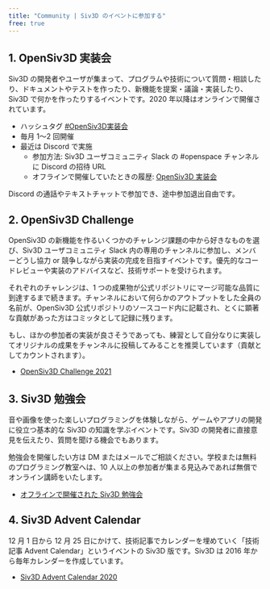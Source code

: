```yaml
---
title: "Community | Siv3D のイベントに参加する"
free: true
---
```


## 1. OpenSiv3D 実装会
Siv3D の開発者やユーザが集まって、プログラムや技術について質問・相談したり、ドキュメントやテストを作ったり、新機能を提案・議論・実装したり、Siv3D で何かを作ったりするイベントです。2020 年以降はオンラインで開催されています。

- ハッシュタグ [#OpenSiv3D実装会](https://twitter.com/search?q=%23OpenSiv3D%E5%AE%9F%E8%A3%85%E4%BC%9A&src=typed_query&f=live)
- 毎月 1～2 回開催
- 最近は Discord で実施
  - 参加方法: Siv3D ユーザコミュニティ Slack の #openspace チャンネルに Discord の招待 URL
  - オフラインで開催していたときの履歴: [OpenSiv3D 実装会](https://siv3d.github.io/ja-jp/community/dev-day/)

Discord の通話やテキストチャットで参加でき、途中参加退出自由です。


## 2. OpenSiv3D Challenge
OpenSiv3D の新機能を作るいくつかのチャレンジ課題の中から好きなものを選び、Siv3D ユーザコミュニティ Slack 内の専用のチャンネルに参加し、メンバーどうし協力 or 競争しながら実装の完成を目指すイベントです。優先的なコードレビューや実装のアドバイスなど、技術サポートを受けられます。

それぞれのチャレンジは、1 つの成果物が公式リポジトリにマージ可能な品質に到達するまで続きます。チャンネルにおいて何らかのアウトプットをした全員の名前が、OpenSiv3D 公式リポジトリのソースコード内に記載され、とくに顕著な貢献があった方はコミッタとして記録に残ります。

もし、ほかの参加者の実装が良さそうであっても、練習として自分なりに実装してオリジナルの成果をチャンネルに投稿してみることを推奨しています（貢献としてカウントされます）。

- [OpenSiv3D Challenge 2021](https://zenn.dev/reputeless/scraps/79865055750784)


## 3. Siv3D 勉強会
音や画像を使った楽しいプログラミングを体験しながら、ゲームやアプリの開発に役立つ基本的な Siv3D の知識を学ぶイベントです。Siv3D の開発者に直接意見を伝えたり、質問を聞ける機会でもあります。

勉強会を開催したい方は DM またはメールでご相談ください。学校または無料のプログラミング教室へは、10 人以上の参加者が集まる見込みであれば無償でオンライン講師をいたします。

- [オフラインで開催された Siv3D 勉強会](https://siv3d.github.io/ja-jp/community/study-meeting/)


## 4. Siv3D Advent Calendar
12 月 1 日から 12 月 25 日にかけて、技術記事でカレンダーを埋めていく「技術記事 Advent Calendar」というイベントの Siv3D 版です。Siv3D は 2016 年から毎年カレンダーを作成しています。

- [Siv3D Advent Calendar 2020](https://qiita.com/advent-calendar/2020/siv3d)

